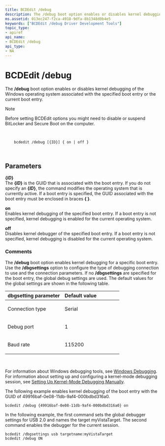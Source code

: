 ```yaml
---
title: BCDEdit /debug
description: The /debug boot option enables or disables kernel debugging of the Windows operating system associated with the specified boot entry or the current boot entry.
ms.assetid: 013ec247-f2ca-4918-9dfa-8b1348d0b4e5
keywords: ["BCDEdit /debug Driver Development Tools"]
topic_type:
- apiref
api_name:
- BCDEdit /debug
api_type:
- NA
---
```


# BCDEdit /debug


The **/debug** boot option enables or disables kernel debugging of the Windows operating system associated with the specified boot entry or the current boot entry.

> [!NOTE]
> Before setting BCDEdit options you might need to disable or suspend BitLocker and Secure Boot on the computer.

 

``` syntax
    bcdedit /debug [{ID}] { on | off } 

   
```

Parameters
----------

<a href="" id="--------id-------"></a> **{***ID***}**   
The **{***ID***}** is the GUID that is associated with the boot entry. If you do not specify an **{***ID***}**, the command modifies the operating system that is currently active. If a boot entry is specified, the GUID associated with the boot entry must be enclosed in braces **{ }**.

<a href="" id="-------on------"></a> **on**   
Enables kernel debugging of the specified boot entry. If a boot entry is not specified, kernel debugging is enabled for the current operating system.

<a href="" id="-------off------"></a> **off**   
Disables kernel debugger of the specified boot entry. If a boot entry is not specified, kernel debugging is disabled for the current operating system.

### Comments

The **/debug** boot option enables kernel debugging for a specific boot entry. Use the **/dbgsettings** option to configure the type of debugging connection to use and the connection parameters. If no **/dbgsettings** are specified for the boot entry, the global debug settings are used. The default values for the global settings are shown in the following table.

<table>
<colgroup>
<col width="50%" />
<col width="50%" />
</colgroup>
<thead>
<tr class="header">
<th align="left">dbgsetting parameter</th>
<th align="left">Default value</th>
</tr>
</thead>
<tbody>
<tr class="odd">
<td align="left"><p>Connection type</p></td>
<td align="left"><p>Serial</p></td>
</tr>
<tr class="even">
<td align="left"><p>Debug port</p></td>
<td align="left"><p>1</p></td>
</tr>
<tr class="odd">
<td align="left"><p>Baud rate</p></td>
<td align="left"><p>115200</p></td>
</tr>
</tbody>
</table>

 

For information about Windows debugging tools, see [Windows Debugging](https://msdn.microsoft.com/library/windows/hardware/ff551063). For information about setting up and configuring a kernel-mode debugging session, see [Setting Up Kernel-Mode Debugging Manually](https://msdn.microsoft.com/library/windows/hardware/hh439378).

The following example enables kernel debugging of the boot entry with the GUID of 49916baf-0e08-11db-9af4-000bdbd316a0.

```
bcdedit /debug {49916baf-0e08-11db-9af4-000bdbd316a0} on 
```

In the following example, the first command sets the global debugger settings for USB 2.0 and names the target myVistaTarget. The second command enables the debugger for the current session.

```
bcdedit /dbgsettings usb targetname:myVistaTarget 
bcdedit /debug ON 
```

 

 





